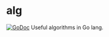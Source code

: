 # alg
[![GoDoc](https://godoc.org/github.com/goutil/alg?status.svg)](https://godoc.org/github.com/goutil/alg)
Useful algorithms in Go lang.
